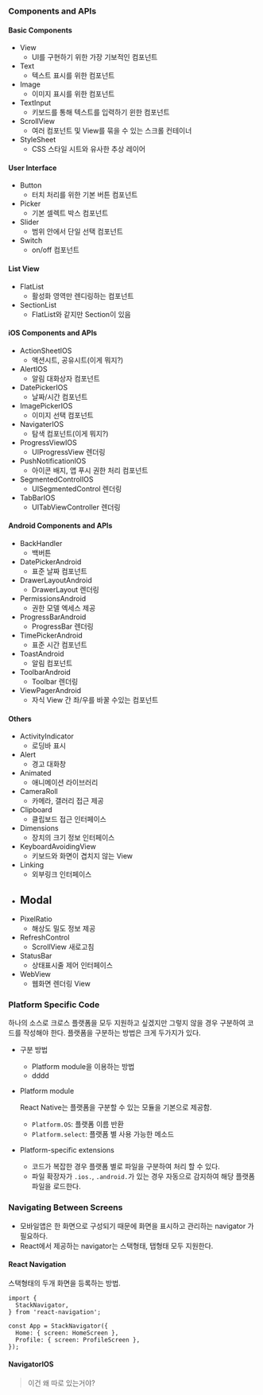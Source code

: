 ### Components and APIs

#### Basic Components
- View
  - UI를 구현하기 위한 가장 기보적인 컴포넌트
- Text
  - 텍스트 표시를 위한 컴포넌트
- Image
  - 이미지 표시를 위한 컴포넌트
- TextInput
  - 키보드를 통해 텍스트를 입력하기 윈한 컴포넌트
- ScrollView
  - 여러 컴포넌트 및 View를 묶을 수 있는 스크롤 컨테이너
- StyleSheet
  - CSS 스타일 시트와 유사한 추상 레이어

#### User Interface
- Button
  - 터치 처리를 위한 기본 버튼 컴포넌트
- Picker
  - 기본 셀렉트 박스 컴포넌트
- Slider
  - 범위 안에서 단일 선택 컴포넌트
- Switch
  - on/off 컴포넌트

#### List View
- FlatList
  - 활성화 영역만 렌디링하는 컴포넌트
- SectionList
  - FlatList와 같지만 Section이 있음

#### iOS Components and APIs
- ActionSheetIOS
  - 액션시트, 공유시트(이게 뭐지?)
- AlertIOS
  - 알림 대화상자 컴포넌트
- DatePickerIOS
  - 날짜/시간 컴포넌트
- ImagePickerIOS
  - 이미지 선택 컴포넌트
- NavigaterIOS
  - 탐색 컴포넌트(이게 뭐지?)
- ProgressViewIOS
  - UIProgressView 렌더링
- PushNotificationIOS
  - 아이콘 배지, 앱 푸시 권한 처리 컴포넌트
- SegmentedControlIOS
  - UISegmentedControl 렌더링
- TabBarIOS
  - UITabViewController 렌더링

#### Android Components and APIs
- BackHandler
  - 백버튼
- DatePickerAndroid
  - 표준 날짜 컴포넌트
- DrawerLayoutAndroid
  - DrawerLayout 렌더링
- PermissionsAndroid
  - 권한 모델 엑세스 제공
- ProgressBarAndroid
  - ProgressBar 렌더링
- TimePickerAndroid
  - 표준 시간 컴포넌트
- ToastAndroid
  - 알림 컴포넌트
- ToolbarAndroid
  - Toolbar 렌더링
- ViewPagerAndroid
  - 자식 View 간 좌/우를 바꿀 수있는 컴포넌트

#### Others
- ActivityIndicator
  - 로딩바 표시
- Alert
  - 경고 대화창
- Animated
  - 애니메이션 라이브러리
- CameraRoll
  - 카메라, 갤러리 접근 제공
- Clipboard
  - 클립보드 접근 인터페이스
- Dimensions
  - 장치의 크기 정보 인터페이스
- KeyboardAvoidingView
  - 키보드와 화면이 겹치지 않는 View
- Linking
  - 외부링크 인터페이스
- Modal
  - 
- PixelRatio
  - 해상도 밀도 정보 제공
- RefreshControl
  - ScrollView 새로고침
- StatusBar
  - 상태표시줄 제어 인터페이스
- WebView
  - 웹화면 렌더링 View

### Platform Specific Code
하나의 소스로 크로스 플랫폼을 모두 지원하고 싶겠지만 그렇지 않을 경우 구분하여 코드를 작성해야 한다.
플랫폼을 구분하는 방법은 크게 두가지가 있다.
- 구분 방법
  - Platform module을 이용하는 방법
  - dddd

- Platform module
  
  React Native는 플랫폼을 구분할 수 있는 모듈을 기본으로 제공함.
  - `Platform.OS`: 플랫폼 이름 반환
  - `Platform.select`: 플랫폼 별 사용 가능한 메소드

- Platform-specific extensions
  - 코드가 복잡한 경우 플랫폼 별로 파일을 구분하여 처리 할 수 있다.
  - 파일 확장자가 `.ios.`, `.android.`가 있는 경우 자동으로 감지하여 해당 플랫폼 파일을 로드한다.

### Navigating Between Screens
- 모바일앱은 한 화면으로 구성되기 때문에 화면을 표시하고 관리하는 navigator 가 필요하다.
- React에서 제공하는 navigator는 스택형태, 탭형태 모두 지원한다.

#### React Navigation
스택형태의 두개 화면을 등록하는 방법.
```
import {
  StackNavigator,
} from 'react-navigation';

const App = StackNavigator({
  Home: { screen: HomeScreen },
  Profile: { screen: ProfileScreen },
});
```

#### NavigatorIOS
> 이건 왜 따로 있는거야?